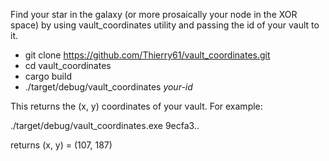 Find your star in the galaxy (or more prosaically your node in the XOR space) by using vault_coordinates utility and passing the id of your vault to it.

- git clone https://github.com/Thierry61/vault_coordinates.git
- cd vault_coordinates
- cargo build
- ./target/debug/vault_coordinates *your-id*

This returns the (x, y) coordinates of your vault. For example:

./target/debug/vault_coordinates.exe 9ecfa3..

returns (x, y) = (107, 187)

